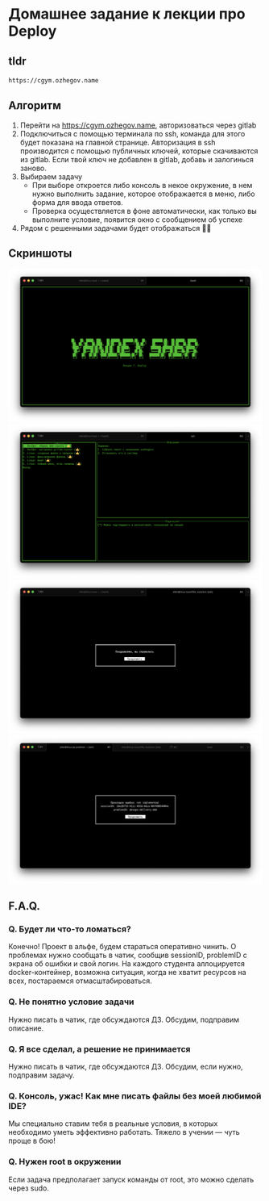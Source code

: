 # Домашнее задание к лекции про Deploy

## tldr

```bash
https://cgym.ozhegov.name
```

## Алгоритм

1. Перейти на https://cgym.ozhegov.name, авторизоваться через gitlab
2. Подключиться с помощью терминала по ssh, команда для этого будет показана на главной странице. Авторизация в ssh
   производится с помощью публичных ключей, которые скачиваются из gitlab. Если твой ключ не добавлен в gitlab, добавь и
   залогинься заново.
3. Выбираем задачу
    * При выборе откроется либо консоль в некое окружение, в нем нужно выполнить задание, которое отображается в меню,
      либо форма для ввода ответов.
    * Проверка осуществляется в фоне автоматически, как только вы выполните условие, появится окно с сообщением об
      успехе
4. Рядом с решенными задачами будет отображаться 👍🏼

## Скриншоты

![intro](img/intro.png "Intro")
![start](img/start.png "Start")
![done](img/done.png "Done")
![error](img/error.png "Error")

## F.A.Q.

### Q. Будет ли что-то ломаться?

Конечно! Проект в альфе, будем стараться оперативно чинить. О проблемах нужно сообщать в чатик, сообщив sessionID,
problemID с экрана об ошибки и свой логин.
На каждого студента аллоцируется docker-контейнер, возможна ситуация, когда не хватит ресурсов на всех, постараемся
отмасштабироваться.

### Q. Не понятно условие задачи

Нужно писать в чатик, где обсуждаются ДЗ. Обсудим, подправим описание.

### Q. Я все сделал, а решение не принимается

Нужно писать в чатик, где обсуждаются ДЗ. Обсудим, если нужно, подправим задачу.

### Q. Консоль, ужас! Как мне писать файлы без моей любимой IDE?

Мы специально ставим тебя в реальные условия, в которых необходимо уметь эффективно работать. Тяжело в учении — чуть
проще в бою!

### Q. Нужен root в окружении

Если задача предполагает запуск команды от root, это можно сделать через sudo.
